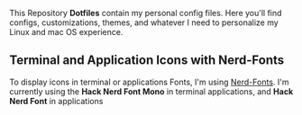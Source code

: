 This Repository **Dotfiles** contain my personal config files. Here you'll find configs, customizations, themes, and whatever I need to personalize my Linux and mac OS experience.

## Terminal and Application Icons with Nerd-Fonts

To display icons in terminal or applications Fonts, I'm using [Nerd-Fonts](https://www.nerdfonts.com). I'm currently using the **Hack Nerd Font Mono** in terminal applications, and **Hack Nerd Font** in applications
